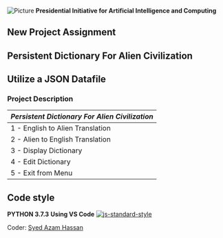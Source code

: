 ![Picture](https://i.ibb.co/3d19RQk/Clipboard01.png)
**Presidential Initiative for Artificial Intelligence and Computing**

## **New Project Assignment**
## **Persistent Dictionary For Alien Civilization**
## **Utilize a JSON Datafile**

### Project Description

| *Persistent Dictionary For Alien Civilization* |
| --------------------------- |
| 1 - English to Alien Translation |
| 2 - Alien to English Translation |
| 3 - Display Dictionary |
| 4 - Edit Dictionary |
| 5 - Exit from Menu |

## Code style
**PYTHON 3.7.3**
**Using VS Code**
[![js-standard-style](https://img.shields.io/pypi/pyversions/Django.svg?style=flat)](https://github.com/python)

Coder: [Syed Azam Hassan](https://github.com/Syed-Azam)
